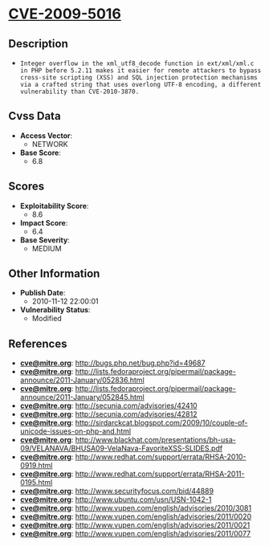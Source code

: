 
# [CVE-2009-5016](http://bugs.php.net/bug.php?id=49687)

## Description

- `Integer overflow in the xml_utf8_decode function in ext/xml/xml.c in PHP before 5.2.11 makes it easier for remote attackers to bypass cross-site scripting (XSS) and SQL injection protection mechanisms via a crafted string that uses overlong UTF-8 encoding, a different vulnerability than CVE-2010-3870.`

## Cvss Data

- **Access Vector**:
  - NETWORK
- **Base Score**:
  - 6.8

## Scores

- **Exploitability Score**:
  - 8.6
- **Impact Score**:
  - 6.4
- **Base Severity**:
  - MEDIUM

## Other Information

- **Publish Date**:
  - 2010-11-12 22:00:01
- **Vulnerability Status**:
  - Modified

## References

- **cve@mitre.org**: http://bugs.php.net/bug.php?id=49687
- **cve@mitre.org**: http://lists.fedoraproject.org/pipermail/package-announce/2011-January/052836.html
- **cve@mitre.org**: http://lists.fedoraproject.org/pipermail/package-announce/2011-January/052845.html
- **cve@mitre.org**: http://secunia.com/advisories/42410
- **cve@mitre.org**: http://secunia.com/advisories/42812
- **cve@mitre.org**: http://sirdarckcat.blogspot.com/2009/10/couple-of-unicode-issues-on-php-and.html
- **cve@mitre.org**: http://www.blackhat.com/presentations/bh-usa-09/VELANAVA/BHUSA09-VelaNava-FavoriteXSS-SLIDES.pdf
- **cve@mitre.org**: http://www.redhat.com/support/errata/RHSA-2010-0919.html
- **cve@mitre.org**: http://www.redhat.com/support/errata/RHSA-2011-0195.html
- **cve@mitre.org**: http://www.securityfocus.com/bid/44889
- **cve@mitre.org**: http://www.ubuntu.com/usn/USN-1042-1
- **cve@mitre.org**: http://www.vupen.com/english/advisories/2010/3081
- **cve@mitre.org**: http://www.vupen.com/english/advisories/2011/0020
- **cve@mitre.org**: http://www.vupen.com/english/advisories/2011/0021
- **cve@mitre.org**: http://www.vupen.com/english/advisories/2011/0077

